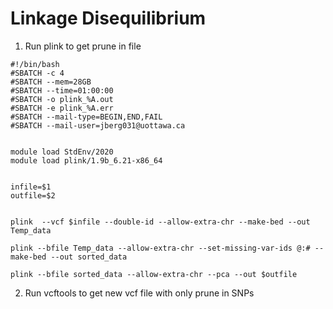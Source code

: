 # Linkage Disequilibrium


1. Run plink to get prune in file

```
#!/bin/bash
#SBATCH -c 4
#SBATCH --mem=28GB
#SBATCH --time=01:00:00
#SBATCH -o plink_%A.out
#SBATCH -e plink_%A.err
#SBATCH --mail-type=BEGIN,END,FAIL
#SBATCH --mail-user=jberg031@uottawa.ca


module load StdEnv/2020
module load plink/1.9b_6.21-x86_64


infile=$1
outfile=$2


plink  --vcf $infile --double-id --allow-extra-chr --make-bed --out Temp_data

plink --bfile Temp_data --allow-extra-chr --set-missing-var-ids @:# --make-bed --out sorted_data

plink --bfile sorted_data --allow-extra-chr --pca --out $outfile
```

2. Run vcftools to get new vcf file with only prune in SNPs

